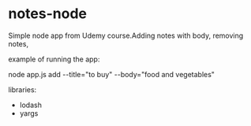 # notes-node

Simple node app from Udemy course.Adding notes with body, removing notes, 

example of running the app:

node app.js add --title="to buy" --body="food and vegetables"

libraries:
 - lodash
 - yargs

